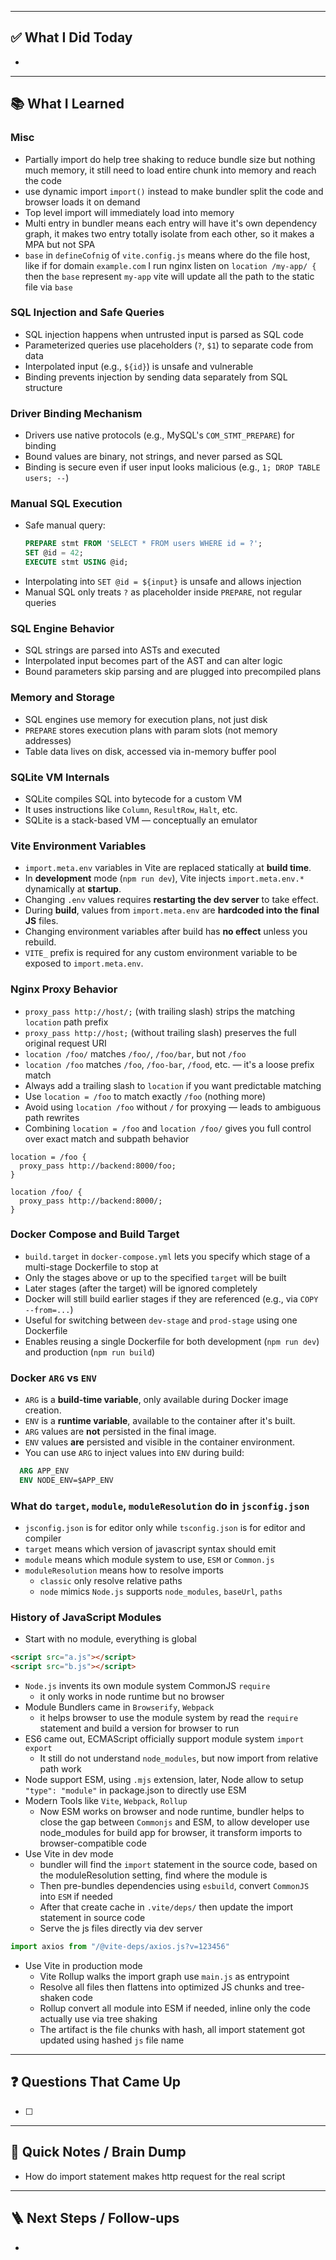 
---

## ✅ What I Did Today
- 

---

## 📚 What I Learned
### Misc
- Partially import do help tree shaking to reduce bundle size but nothing much memory, it still need to load entire chunk into memory and reach the code
- use dynamic import `import()` instead to make bundler split the code and browser loads it on demand
- Top level import will immediately load into memory
- Multi entry in bundler means each entry will have it's own dependency graph, it makes two entry totally isolate from each other, so it makes a MPA but not SPA
- `base` in `defineCofnig`  of `vite.config.js` means where do the file host, like if for domain `example.com` I run nginx listen on `location /my-app/ {` then the `base` represent `my-app` vite will update all the path to the static file via `base`
### SQL Injection and Safe Queries
* SQL injection happens when untrusted input is parsed as SQL code
* Parameterized queries use placeholders (`?`, `$1`) to separate code from data
* Interpolated input (e.g., `${id}`) is unsafe and vulnerable
* Binding prevents injection by sending data separately from SQL structure
### Driver Binding Mechanism
* Drivers use native protocols (e.g., MySQL's `COM_STMT_PREPARE`) for binding
* Bound values are binary, not strings, and never parsed as SQL
* Binding is secure even if user input looks malicious (e.g., `1; DROP TABLE users; --`)
### Manual SQL Execution
* Safe manual query:
  ```sql
  PREPARE stmt FROM 'SELECT * FROM users WHERE id = ?';
  SET @id = 42;
  EXECUTE stmt USING @id;
  ```
* Interpolating into `SET @id = ${input}` is unsafe and allows injection
* Manual SQL only treats `?` as placeholder inside `PREPARE`, not regular queries
### SQL Engine Behavior
* SQL strings are parsed into ASTs and executed
* Interpolated input becomes part of the AST and can alter logic
* Bound parameters skip parsing and are plugged into precompiled plans
### Memory and Storage
* SQL engines use memory for execution plans, not just disk
* `PREPARE` stores execution plans with param slots (not memory addresses)
* Table data lives on disk, accessed via in-memory buffer pool
### SQLite VM Internals
* SQLite compiles SQL into bytecode for a custom VM
* It uses instructions like `Column`, `ResultRow`, `Halt`, etc.
* SQLite is a stack-based VM — conceptually an emulator
### Vite Environment Variables
- `import.meta.env` variables in Vite are replaced statically at **build time**.
- In **development** mode (`npm run dev`), Vite injects `import.meta.env.*` dynamically at **startup**.
- Changing `.env` values requires **restarting the dev server** to take effect.
- During **build**, values from `import.meta.env` are **hardcoded into the final JS** files.
- Changing environment variables after build has **no effect** unless you rebuild.
- `VITE_` prefix is required for any custom environment variable to be exposed to `import.meta.env`.
### Nginx Proxy Behavior
- `proxy_pass http://host/;` (with trailing slash) strips the matching `location` path prefix
- `proxy_pass http://host;` (without trailing slash) preserves the full original request URI
- `location /foo/` matches `/foo/`, `/foo/bar`, but not `/foo`
- `location /foo` matches `/foo`, `/foo-bar`, `/food`, etc. — it's a loose prefix match
- Always add a trailing slash to `location` if you want predictable matching
- Use `location = /foo` to match exactly `/foo` (nothing more)
- Avoid using `location /foo` without `/` for proxying — leads to ambiguous path rewrites
- Combining `location = /foo` and `location /foo/` gives you full control over exact match and subpath behavior
```nginx
location = /foo {
  proxy_pass http://backend:8000/foo;
}

location /foo/ {
  proxy_pass http://backend:8000/;
}
```
### Docker Compose and Build Target
- `build.target` in `docker-compose.yml` lets you specify which stage of a multi-stage Dockerfile to stop at
- Only the stages above or up to the specified `target` will be built
- Later stages (after the target) will be ignored completely
- Docker will still build earlier stages if they are referenced (e.g., via `COPY --from=...`)
- Useful for switching between `dev-stage` and `prod-stage` using one Dockerfile
- Enables reusing a single Dockerfile for both development (`npm run dev`) and production (`npm run build`)
### Docker `ARG` vs `ENV`
* `ARG` is a **build-time variable**, only available during Docker image creation.
* `ENV` is a **runtime variable**, available to the container after it's built.
* `ARG` values are **not** persisted in the final image.
* `ENV` values **are** persisted and visible in the container environment.
* You can use `ARG` to inject values into `ENV` during build:

```dockerfile
  ARG APP_ENV
  ENV NODE_ENV=$APP_ENV
```
### What do `target`, `module`, `moduleResolution` do in `jsconfig.json`
- `jsconfig.json` is for editor only while `tsconfig.json` is for editor and compiler
- `target` means which version of javascript syntax should emit
- `module` means which module system to use, `ESM` or `Common.js`
- `moduleResolution` means how to resolve imports
	- `classic`  only resolve relative paths
	- `node` mimics `Node.js` supports `node_modules`, `baseUrl`, `paths`
### History of JavaScript Modules
- Start with no module, everything is global
```html
<script src="a.js"></script>
<script src="b.js"></script>
```
- `Node.js` invents its own module system CommonJS `require`
	- it only works in node runtime but no browser
- Module Bundlers came in `Browserify`, `Webpack`
	- it helps browser to use the module system by read the `require` statement and build a version for browser to run
- ES6 came out, ECMAScript officially support module system `import` `export`
	- It still do not understand `node_modules`, but now import from relative path work
- Node support ESM, using `.mjs` extension, later, Node allow to setup `"type": "module"` in package.json to directly use ESM
- Modern Tools like `Vite`, `Webpack`, `Rollup`
	- Now ESM works on browser and node runtime, bundler helps to close the gap between `Commonjs` and ESM, to allow developer use node_modules for build app for browser, it transform imports to browser-compatible code
- Use Vite in dev mode 
	- bundler will find the `import` statement in the source code, based on the moduleResolution setting, find where the module is
	- Then pre-bundles dependencies using `esbuild`, convert `CommonJS` into `ESM` if needed
	- After that create cache in `.vite/deps/` then update the import statement in source code
	- Serve the js files directly via dev server
```javascript
import axios from "/@vite-deps/axios.js?v=123456"
```
- Use Vite in production mode
	- Vite Rollup walks the import graph use `main.js` as entrypoint
	- Resolve all files then flattens into optimized JS chunks and tree-shaken code
	- Rollup convert all module into ESM if needed, inline only the code actually use via tree shaking
	- The artifact is the file chunks with hash, all import statement got updated using hashed `js` file name

 
---

## ❓ Questions That Came Up
- [ ] 

---

## 🧠 Quick Notes / Brain Dump
- How do import statement makes http request for the real script

---

## 🪜 Next Steps / Follow-ups
- 
